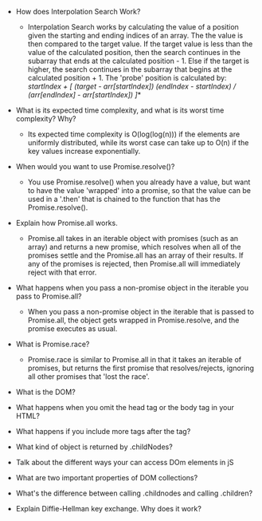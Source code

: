 - How does Interpolation Search Work?
  - Interpolation Search works by calculating the value of a position given the starting and ending indices of an array. The the value is then compared to the target value. If the target value is less than the value of the calculated position, then the search continues in the subarray that ends at the calculated position - 1. Else if the target is higher, the search continues in the subarray that begins at the calculated position + 1. The 'probe' position is calculated by: **startIndex + [ (target - arr[startIndex])* (endIndex - startIndex) / (arr[endIndex] - arr[startIndex]) ]**


- What is its expected time complexity, and what is its worst time complexity? Why?
  - Its expected time complexity is O(log(log(n))) if the elements are uniformly distributed, while its worst case can take up to O(n) if the key values increase exponentially.


- When would you want to use Promise.resolve()?
  - You use Promise.resolve() when you already have a value, but want to have the value 'wrapped' into a promise, so that the value can be used in a '.then' that is chained to the function that has the Promise.resolve().


- Explain how Promise.all works.
  - Promise.all takes in an iterable object with promises (such as an array) and returns a new promise, which resolves when all of the promises settle and the Promise.all has an array of their results. If any of the promises is rejected, then Promise.all will immediately reject with that error.


- What happens when you pass a non-promise object in the iterable you pass to Promise.all?
  - When you pass a non-promise object in the iterable that is passed to Promise.all, the object gets wrapped in Promise.resolve, and the promise executes as usual.


- What is Promise.race?
  - Promise.race is similar to Promise.all in that it takes an iterable of promises, but returns the first promise that resolves/rejects, ignoring all other promises that 'lost the race'.


- What is the DOM?


- What happens when you omit the head tag or the body tag in your HTML?


- What happens if you include more tags after the tag?


- What kind of object is returned by .childNodes?


- Talk about the different ways your can access DOm elements in jS


- What are two important properties of DOM collections?


- What's the difference between calling .childnodes and calling
.children?


- Explain Diffie-Hellman key exchange. Why does it work?
